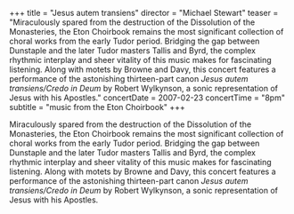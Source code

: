 +++
title = "Jesus autem transiens"
director = "Michael Stewart"
teaser = "Miraculously spared from the destruction of the Dissolution of the Monasteries, the Eton Choirbook remains the most significant collection of choral works from the early Tudor period. Bridging the gap between Dunstaple and the later Tudor masters Tallis and Byrd, the complex rhythmic interplay and sheer vitality of this music makes for fascinating listening. Along with motets by Browne and Davy, this concert features a performance of the astonishing thirteen-part canon *Jesus autem transiens/Credo in Deum* by Robert Wylkynson, a sonic representation of Jesus with his Apostles."
concertDate = 2007-02-23
concertTime = "8pm"
subtitle = "music from the Eton Choirbook"
+++

Miraculously spared from the destruction of the Dissolution of the Monasteries, the Eton Choirbook remains the most significant collection of choral works from the early Tudor period. Bridging the gap between Dunstaple and the later Tudor masters Tallis and Byrd, the complex rhythmic interplay and sheer vitality of this music makes for fascinating listening. Along with motets by Browne and Davy, this concert features a performance of the astonishing thirteen-part canon *Jesus autem transiens/Credo in Deum* by Robert Wylkynson, a sonic representation of Jesus with his Apostles.
